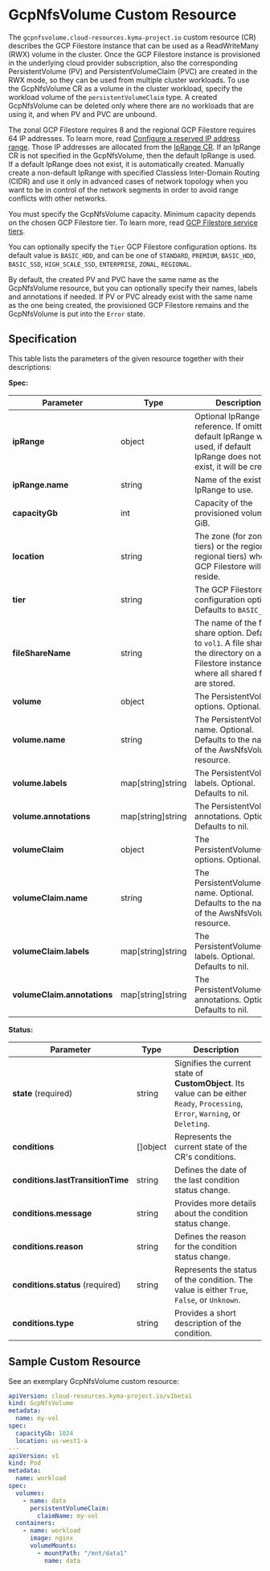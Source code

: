 # GcpNfsVolume Custom Resource

The `gcpnfsvolume.cloud-resources.kyma-project.io` custom resource (CR) describes the GCP Filestore
instance that can be used as a ReadWriteMany (RWX) volume in the cluster. Once the GCP Filestore instance is provisioned
in the underlying cloud provider subscription, also the corresponding PersistentVolume (PV) and
PersistentVolumeClaim (PVC) are created in the RWX mode, so they can be used from multiple cluster workloads.
To use the GcpNfsVolume CR as a volume in the cluster workload, specify the workload volume of the `persistentVolumeClaim` type.
A created GcpNfsVolume can be deleted only where there are no workloads that
are using it, and when PV and PVC are unbound.

The zonal GCP Filestore requires 8 and the regional GCP Filestore requires 64 IP addresses. To learn
more, read [Configure a reserved IP address range](https://cloud.google.com/filestore/docs/creating-instances#configure_a_reserved_ip_address_range). 
Those IP addresses are
allocated from the [IpRange CR](./04-10-iprange.md). If an IpRange CR is not specified in the GcpNfsVolume,
then the default IpRange is used. If a default IpRange does not exist, it is automatically created.
Manually create a non-default IpRange with specified Classless Inter-Domain Routing (CIDR) and use it only in advanced cases of network topology
when you want to be in control of the network segments in order to avoid range conflicts with other networks.

You must specify the GcpNfsVolume capacity. Minimum capacity depends on the chosen GCP Filestore tier.
To learn more, read [GCP Filestore service tiers](https://cloud.google.com/filestore/docs/service-tiers).

You can optionally specify the `Tier` GCP Filestore configuration options. Its default value is `BASIC_HDD`, 
and can be one of `STANDARD`, `PREMIUM`, `BASIC_HDD`, `BASIC_SSD`, `HIGH_SCALE_SSD`, `ENTERPRISE`, `ZONAL`, `REGIONAL`.

By default, the created PV and PVC have the same name as the GcpNfsVolume resource, but you can optionally
specify their names, labels and annotations if needed. If PV or PVC already exist with the same name as the one
being created, the provisioned GCP Filestore remains and the GcpNfsVolume is put into the `Error` state.

## Specification <!-- {docsify-ignore} -->
This table lists the parameters of the given resource together with their descriptions:

**Spec:**

| Parameter                   | Type                | Description                                                                                                                                       |
|-----------------------------|---------------------|---------------------------------------------------------------------------------------------------------------------------------------------------|
| **ipRange**                 | object              | Optional IpRange reference. If omitted, default IpRange will be used, if default IpRange does not exist, it will be created.                      |
| **ipRange.name**            | string              | Name of the existing IpRange to use.                                                                                                              |
| **capacityGb**              | int                 | Capacity of the provisioned volume in GiB.                                                                                                        |
| **location**                | string              | The zone (for zonal tiers) or the region (for regional tiers) where GCP Filestore will reside.                                                    |
| **tier**                    | string              | The GCP Filestore tier configuration option. Defaults to `BASIC_HDD`.                                                                             |
| **fileShareName**           | string              | The name of the file share option. Defaults to `vol1`. A file share is the directory on a Filestore instance where all shared files are stored.   |
| **volume**                  | object              | The PersistentVolume options. Optional.                                                                                                           |
| **volume.name**             | string              | The PersistentVolume name. Optional. Defaults to the name of the AwsNfsVolume resource.                                                           |
| **volume.labels**           | map\[string\]string | The PersistentVolume labels. Optional. Defaults to nil.                                                                                           |
| **volume.annotations**      | map\[string\]string | The PersistentVolume annotations. Optional. Defaults to nil.                                                                                      |
| **volumeClaim**             | object              | The PersistentVolumeClaim options. Optional.                                                                                                      |
| **volumeClaim.name**        | string              | The PersistentVolumeClaim name. Optional. Defaults to the name of the AwsNfsVolume resource.                                                      |
| **volumeClaim.labels**      | map\[string\]string | The PersistentVolumeClaim labels. Optional. Defaults to nil.                                                                                      |
| **volumeClaim.annotations** | map\[string\]string | The PersistentVolumeClaim annotations. Optional. Defaults to nil.                                                                                 |

**Status:**

| Parameter                         | Type       | Description                                                                                                                        |
|-----------------------------------|------------|------------------------------------------------------------------------------------------------------------------------------------|
| **state** (required)              | string     | Signifies the current state of **CustomObject**. Its value can be either `Ready`, `Processing`, `Error`, `Warning`, or `Deleting`. |
| **conditions**                    | \[\]object | Represents the current state of the CR's conditions.                                                                               |
| **conditions.lastTransitionTime** | string     | Defines the date of the last condition status change.                                                                              |
| **conditions.message**            | string     | Provides more details about the condition status change.                                                                           |
| **conditions.reason**             | string     | Defines the reason for the condition status change.                                                                                |
| **conditions.status** (required)  | string     | Represents the status of the condition. The value is either `True`, `False`, or `Unknown`.                                         |
| **conditions.type**               | string     | Provides a short description of the condition.                                                                                     |


## Sample Custom Resource <!-- {docsify-ignore} -->

See an exemplary GcpNfsVolume custom resource:

```yaml
apiVersion: cloud-resources.kyma-project.io/v1beta1
kind: GcpNfsVolume
metadata:
  name: my-vol
spec:
  capacityGb: 1024
  location: us-west1-a
---
apiVersion: v1
kind: Pod
metadata:
  name: workload
spec:
  volumes:
    - name: data
      persistentVolumeClaim:
        claimName: my-vol
  containers:
    - name: workload
      image: nginx
      volumeMounts:
        - mountPath: "/mnt/data1"
          name: data
```
